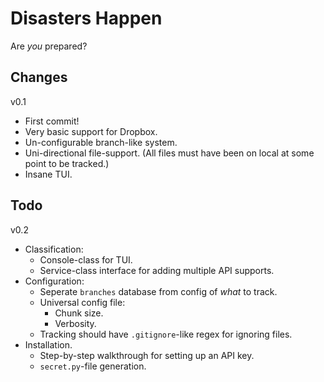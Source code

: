 Disasters Happen
================

Are *you* prepared?



Changes
-------

v0.1

+   First commit!
+   Very basic support for Dropbox.
+   Un-configurable branch-like system.
+   Uni-directional file-support. (All files must have been on local at some point to be tracked.)
+   Insane TUI.



Todo
----

v0.2

+   Classification:
    + Console-class for TUI.
    + Service-class interface for adding multiple API supports.
+   Configuration:
    + Seperate `branches` database from config of *what* to track.
    + Universal config file:
        + Chunk size.
        + Verbosity.
    + Tracking should have `.gitignore`-like regex for ignoring files.
+ Installation.
    + Step-by-step walkthrough for setting up an API key.
    + `secret.py`-file generation.